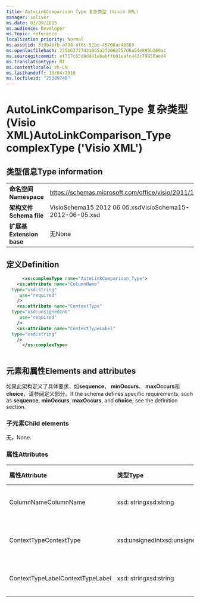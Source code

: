 ```yaml
---
title: AutoLinkComparison_Type 复杂类型 (Visio XML)
manager: soliver
ms.date: 03/09/2015
ms.audience: Developer
ms.topic: reference
localization_priority: Normal
ms.assetid: 319b4bfb-a798-4f6c-52be-45708ac40869
ms.openlocfilehash: 235b63777d21955a2f2062757d6a54e899b169ac
ms.sourcegitcommit: ef717c65d8dd41ababffb01eafc443c79950aed4
ms.translationtype: MT
ms.contentlocale: zh-CN
ms.lasthandoff: 10/04/2018
ms.locfileid: "25389748"
---
```

# <a name="autolinkcomparisontype-complextype-visio-xml"></a><span data-ttu-id="5a64c-102">AutoLinkComparison_Type 复杂类型 (Visio XML)</span><span class="sxs-lookup"><span data-stu-id="5a64c-102">AutoLinkComparison_Type complexType ('Visio XML')</span></span>

## <a name="type-information"></a><span data-ttu-id="5a64c-103">类型信息</span><span class="sxs-lookup"><span data-stu-id="5a64c-103">Type information</span></span>

|||
|:-----|:-----|
|<span data-ttu-id="5a64c-104">**命名空间**</span><span class="sxs-lookup"><span data-stu-id="5a64c-104">**Namespace**</span></span> <br/> |https://schemas.microsoft.com/office/visio/2011/1/core  <br/> |
|<span data-ttu-id="5a64c-105">**架构文件**</span><span class="sxs-lookup"><span data-stu-id="5a64c-105">**Schema file**</span></span> <br/> |<span data-ttu-id="5a64c-106">VisioSchema15 2012 06 05.xsd</span><span class="sxs-lookup"><span data-stu-id="5a64c-106">VisioSchema15-2012-06-05.xsd</span></span>  <br/> |
|<span data-ttu-id="5a64c-107">**扩展基**</span><span class="sxs-lookup"><span data-stu-id="5a64c-107">**Extension base**</span></span> <br/> |<span data-ttu-id="5a64c-108">无</span><span class="sxs-lookup"><span data-stu-id="5a64c-108">None</span></span>  <br/> |
   
## <a name="definition"></a><span data-ttu-id="5a64c-109">定义</span><span class="sxs-lookup"><span data-stu-id="5a64c-109">Definition</span></span>

```XML
      <xs:complexType name="AutoLinkComparison_Type">
    <xs:attribute name="ColumnName"
  type="xsd:string"
     use="required"
    />
    <xs:attribute name="ContextType"
  type="xsd:unsignedInt"
     use="required"
    />
    <xs:attribute name="ContextTypeLabel"
  type="xsd:string"
    />
      </xs:complexType>
      
```

## <a name="elements-and-attributes"></a><span data-ttu-id="5a64c-110">元素和属性</span><span class="sxs-lookup"><span data-stu-id="5a64c-110">Elements and attributes</span></span>

<span data-ttu-id="5a64c-111">如果此架构定义了具体要求，如**sequence**， **minOccurs**、 **maxOccurs**和**choice**，请参阅定义部分。</span><span class="sxs-lookup"><span data-stu-id="5a64c-111">If the schema defines specific requirements, such as **sequence**, **minOccurs**, **maxOccurs**, and **choice**, see the definition section.</span></span> 
  
### <a name="child-elements"></a><span data-ttu-id="5a64c-112">子元素</span><span class="sxs-lookup"><span data-stu-id="5a64c-112">Child elements</span></span>

<span data-ttu-id="5a64c-113">无。</span><span class="sxs-lookup"><span data-stu-id="5a64c-113">None.</span></span>
  
### <a name="attributes"></a><span data-ttu-id="5a64c-114">属性</span><span class="sxs-lookup"><span data-stu-id="5a64c-114">Attributes</span></span>

|<span data-ttu-id="5a64c-115">**属性**</span><span class="sxs-lookup"><span data-stu-id="5a64c-115">**Attribute**</span></span>|<span data-ttu-id="5a64c-116">**类型**</span><span class="sxs-lookup"><span data-stu-id="5a64c-116">**Type**</span></span>|<span data-ttu-id="5a64c-117">**必需**</span><span class="sxs-lookup"><span data-stu-id="5a64c-117">**Required**</span></span>|<span data-ttu-id="5a64c-118">**说明**</span><span class="sxs-lookup"><span data-stu-id="5a64c-118">**Description**</span></span>|<span data-ttu-id="5a64c-119">**可能的值**</span><span class="sxs-lookup"><span data-stu-id="5a64c-119">**Possible values**</span></span>|
|:-----|:-----|:-----|:-----|:-----|
|<span data-ttu-id="5a64c-120">ColumnName</span><span class="sxs-lookup"><span data-stu-id="5a64c-120">ColumnName</span></span>  <br/> |<span data-ttu-id="5a64c-121">xsd: string</span><span class="sxs-lookup"><span data-stu-id="5a64c-121">xsd:string</span></span>  <br/> |<span data-ttu-id="5a64c-122">必需</span><span class="sxs-lookup"><span data-stu-id="5a64c-122">required</span></span>  <br/> ||<span data-ttu-id="5a64c-123">Xsd: string 类型的值。</span><span class="sxs-lookup"><span data-stu-id="5a64c-123">Values of the xsd:string type.</span></span>  <br/> |
|<span data-ttu-id="5a64c-124">ContextType</span><span class="sxs-lookup"><span data-stu-id="5a64c-124">ContextType</span></span>  <br/> |<span data-ttu-id="5a64c-125">xsd:unsignedInt</span><span class="sxs-lookup"><span data-stu-id="5a64c-125">xsd:unsignedInt</span></span>  <br/> |<span data-ttu-id="5a64c-126">必需</span><span class="sxs-lookup"><span data-stu-id="5a64c-126">required</span></span>  <br/> ||<span data-ttu-id="5a64c-127">Xsd:unsignedInt 类型的值。</span><span class="sxs-lookup"><span data-stu-id="5a64c-127">Values of the xsd:unsignedInt type.</span></span>  <br/> |
|<span data-ttu-id="5a64c-128">ContextTypeLabel</span><span class="sxs-lookup"><span data-stu-id="5a64c-128">ContextTypeLabel</span></span>  <br/> |<span data-ttu-id="5a64c-129">xsd: string</span><span class="sxs-lookup"><span data-stu-id="5a64c-129">xsd:string</span></span>  <br/> |<span data-ttu-id="5a64c-130">可选</span><span class="sxs-lookup"><span data-stu-id="5a64c-130">optional</span></span>  <br/> ||<span data-ttu-id="5a64c-131">Xsd: string 类型的值。</span><span class="sxs-lookup"><span data-stu-id="5a64c-131">Values of the xsd:string type.</span></span>  <br/> |
   


